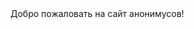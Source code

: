 <!DOCTYPE html>
<html>
  <body>
    <text="red">Добро пожаловать на сайт анонимусов!</text>
  </body>
</html>
